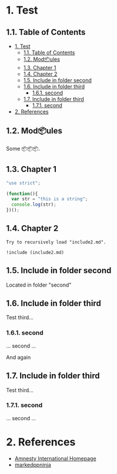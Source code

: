 <!-- !numberedheadings -->

<a name="1-test"></a>

# 1\. Test

<a name="11-table-of-contents"></a>

## 1.1\. Table of Contents

<!-- !toc -->

* [1\. Test](#1-test)
  * [1.1\. Table of Contents](#11-table-of-contents)
  * [1.2\. Mod📦ules](#12-mod%F0%9F%93%A6ules)
  * [1.3\. Chapter 1](#13-chapter-1)
  * [1.4\. Chapter 2](#14-chapter-2)
  * [1.5\. Include in folder second](#15-include-in-folder-second)
  * [1.6\. Include in folder third](#16-include-in-folder-third)
    * [1.6.1\. second](#161-second)
  * [1.7\. Include in folder third](#17-include-in-folder-third)
    * [1.7.1\. second](#171-second)
* [2\. References](#2-references)

<!-- toc! -->

<a name="12-mod%F0%9F%93%A6ules"></a>

## 1.2\. Mod📦ules

Some 📦📦📦.

<a name="13-chapter-1"></a>

## 1.3\. Chapter 1

<!-- include (test\ with\ spaces.js lang=javascript) -->
```javascript
"use strict";

(function(){
  var str = "this is a string";
  console.log(str);
})();
```
<!-- /include -->

[markedppninja]: https://github.com/sharpninja/markedpp

<a name="14-chapter-2"></a>

## 1.4\. Chapter 2

<!-- include (include2.md indent=4) -->
    Try to recursively load "include2.md".
    
    !include (include2.md)
<!-- /include -->

[amnesty]: http://www.amnesty.org/ "Amnesty International Homepage"

<!-- include (second/include.md) -->
<a name="15-include-in-folder-second"></a>

## 1.5\. Include in folder second

Located in folder "second"

<a name="16-include-in-folder-third"></a>

## 1.6\. Include in folder third

Test third...

<a name="161-second"></a>

### 1.6.1\. second

... second ...

And again

<a name="17-include-in-folder-third"></a>

## 1.7\. Include in folder third

Test third...

<a name="171-second"></a>

### 1.7.1\. second

... second ...
<!-- /include -->

<a name="2-references"></a>

# 2\. References

<!-- !ref -->

* [Amnesty International Homepage][amnesty]
* [markedppninja][markedppninja]

<!-- ref! -->

